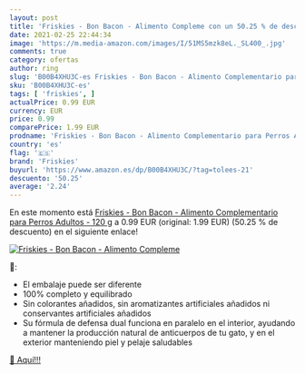 ```yaml
---
layout: post
title: 'Friskies - Bon Bacon - Alimento Compleme con un 50.25 % de descuento'
date: 2021-02-25 22:44:34
image: 'https://m.media-amazon.com/images/I/51MS5mzk8eL._SL400_.jpg'
comments: true
category: ofertas
author: ring
slug: 'B00B4XHU3C-es Friskies - Bon Bacon - Alimento Complementario para Perros...'
sku: 'B00B4XHU3C-es'
tags: [ 'friskies', ]
actualPrice: 0.99 EUR
currency: EUR
price: 0.99
comparePrice: 1.99 EUR
prodname: 'Friskies - Bon Bacon - Alimento Complementario para Perros Adultos - 120 g'
country: 'es'
flag: '🇪🇸'
brand: 'Friskies'
buyurl: 'https://www.amazon.es/dp/B00B4XHU3C/?tag=tolees-21'
descuento: '50.25'
average: '2.24'
---
```


En este momento está [Friskies - Bon Bacon - Alimento Complementario para Perros Adultos - 120 g](https://www.amazon.es/dp/B00B4XHU3C/?tag=tolees-21) a 0.99 EUR (original: 1.99 EUR) (50.25 %  de descuento) en el siguiente enlace!

[![Friskies - Bon Bacon - Alimento Compleme](https://m.media-amazon.com/images/I/51MS5mzk8eL._SL400_.jpg)](https://www.amazon.es/dp/B00B4XHU3C/?tag=tolees-21)

🔎:

- El embalaje puede ser diferente
- 100% completo y equilibrado
- Sin colorantes añadidos, sin aromatizantes artificiales añadidos ni conservantes artificiales añadidos
- Su fórmula de defensa dual funciona en paralelo en el interior, ayudando a mantener la producción natural de anticuerpos de tu gato, y en el exterior manteniendo piel y pelaje saludables

[🛒 Aquí!!!](https://www.amazon.es/dp/B00B4XHU3C/?tag=tolees-21)
